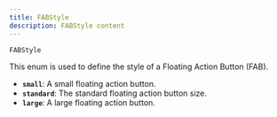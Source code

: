 ```yaml
---
title: FABStyle
description: FABStyle content
---
```


`FABStyle`

This enum is used to define the style of a Floating Action Button (FAB).

* **`small`**: A small floating action button.
* **`standard`**: The standard floating action button size.
* **`large`**: A large floating action button. 